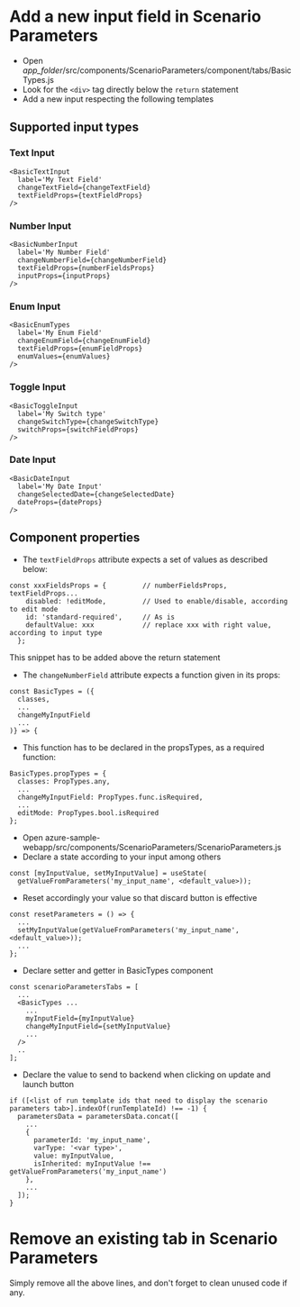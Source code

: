 # Add a new input field in Scenario Parameters

- Open *app_folder*/src/components/ScenarioParameters/component/tabs/BasicTypes.js
- Look for the `<div>` tag directly below the `return` statement
- Add a new input respecting the following templates

## Supported input types

### Text Input
```
<BasicTextInput
  label='My Text Field'
  changeTextField={changeTextField}
  textFieldProps={textFieldProps}
/>
```

### Number Input
```
<BasicNumberInput
  label='My Number Field'
  changeNumberField={changeNumberField}
  textFieldProps={numberFieldsProps}
  inputProps={inputProps}
/>
```

### Enum Input
```
<BasicEnumTypes
  label='My Enum Field'
  changeEnumField={changeEnumField}
  textFieldProps={enumFieldProps}
  enumValues={enumValues}
/>
```

### Toggle Input
```
<BasicToggleInput
  label='My Switch type'
  changeSwitchType={changeSwitchType}
  switchProps={switchFieldProps}
/>
```

### Date Input
```
<BasicDateInput
  label='My Date Input'
  changeSelectedDate={changeSelectedDate}
  dateProps={dateProps}
/>
```

## Component properties
- The `textFieldProps` attribute expects a set of values as described below:
```
const xxxFieldsProps = {         // numberFieldsProps, textFieldProps...
    disabled: !editMode,         // Used to enable/disable, according to edit mode
    id: 'standard-required',     // As is
    defaultValue: xxx            // replace xxx with right value, according to input type
  };
```
This snippet has to be added above the return statement

- The `changeNumberField` attribute expects a function given in its props:
```
const BasicTypes = ({
  classes,
  ...
  changeMyInputField
  ...
)} => {
```

- This function has to be declared in the propsTypes, as a required function:
```
BasicTypes.propTypes = {
  classes: PropTypes.any,
  ...
  changeMyInputField: PropTypes.func.isRequired,
  ...
  editMode: PropTypes.bool.isRequired
};
```

- Open azure-sample-webapp/src/components/ScenarioParameters/ScenarioParameters.js
- Declare a state according to your input among others
```
const [myInputValue, setMyInputValue] = useState(
  getValueFromParameters('my_input_name', <default_value>));
```

- Reset accordingly your value so that discard button is effective
```
const resetParameters = () => {
  ...
  setMyInputValue(getValueFromParameters('my_input_name', <default_value>));
  ...
};
```

- Declare setter and getter in BasicTypes component
```
const scenarioParametersTabs = [
  ...
  <BasicTypes ...
    ...
    myInputField={myInputValue}
    changeMyInputField={setMyInputValue}
    ...
  />
  ..
];
```

- Declare the value to send to backend when clicking on update and launch button
```
if ([<list of run template ids that need to display the scenario parameters tab>].indexOf(runTemplateId) !== -1) {
  parametersData = parametersData.concat([
    ...
    {
      parameterId: 'my_input_name',
      varType: '<var type>',
      value: myInputValue,
      isInherited: myInputValue !== getValueFromParameters('my_input_name')
    },
    ...
  ]);
}
```


# Remove an existing tab in Scenario Parameters

Simply remove all the above lines, and don't forget to clean unused code if any.
